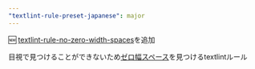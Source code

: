 ```yaml
---
"textlint-rule-preset-japanese": major
---
```


:new: [textlint-rule-no-zero-width-spaces](https://github.com/textlint-rule/textlint-rule-no-zero-width-spaces)を追加

目視で見つけることができないため[ゼロ幅スペース](https://ja.wikipedia.org/wiki/%E3%82%BC%E3%83%AD%E5%B9%85%E3%82%B9%E3%83%9A%E3%83%BC%E3%82%B9)を見つけるtextlintルール

